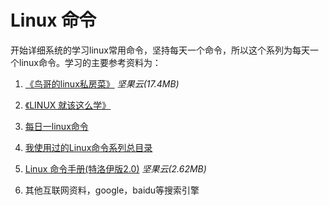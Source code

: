 # Linux 命令

开始详细系统的学习linux常用命令，坚持每天一个命令，所以这个系列为每天一个linux命令。学习的主要参考资料为：

1. [《鸟哥的linux私房菜》](https://www.jianguoyun.com/p/Ddycm_UQwY-wBxiArKIB) *坚果云(17.4MB)*

2. [《LINUX 就该这么学》](https://www.linuxprobe.com/)

3. [每日一linux命令](http://www.cnblogs.com/peida/tag/每日一linux命令/)

4. [我使用过的Linux命令系列总目录](http://codingstandards.iteye.com/blog/786653)

5. [Linux 命令手册(特洛伊版2.0)](https://www.jianguoyun.com/p/DVZrffwQwY-wBxiBrKIB) *坚果云(2.62MB)*

6. 其他互联网资料，google，baidu等搜索引擎
